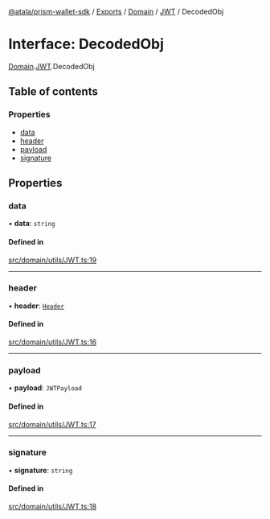 [@atala/prism-wallet-sdk](../README.md) / [Exports](../modules.md) / [Domain](../modules/Domain.md) / [JWT](../modules/Domain.JWT.md) / DecodedObj

# Interface: DecodedObj

[Domain](../modules/Domain.md).[JWT](../modules/Domain.JWT.md).DecodedObj

## Table of contents

### Properties

- [data](Domain.JWT.DecodedObj.md#data)
- [header](Domain.JWT.DecodedObj.md#header)
- [payload](Domain.JWT.DecodedObj.md#payload)
- [signature](Domain.JWT.DecodedObj.md#signature)

## Properties

### data

• **data**: `string`

#### Defined in

[src/domain/utils/JWT.ts:19](https://github.com/hyperledger/identus-edge-agent-sdk-ts/blob/382b1c7b46001b3d4171eaa2010aa8f9482d27e8/src/domain/utils/JWT.ts#L19)

___

### header

• **header**: [`Header`](Domain.JWT.Header.md)

#### Defined in

[src/domain/utils/JWT.ts:16](https://github.com/hyperledger/identus-edge-agent-sdk-ts/blob/382b1c7b46001b3d4171eaa2010aa8f9482d27e8/src/domain/utils/JWT.ts#L16)

___

### payload

• **payload**: `JWTPayload`

#### Defined in

[src/domain/utils/JWT.ts:17](https://github.com/hyperledger/identus-edge-agent-sdk-ts/blob/382b1c7b46001b3d4171eaa2010aa8f9482d27e8/src/domain/utils/JWT.ts#L17)

___

### signature

• **signature**: `string`

#### Defined in

[src/domain/utils/JWT.ts:18](https://github.com/hyperledger/identus-edge-agent-sdk-ts/blob/382b1c7b46001b3d4171eaa2010aa8f9482d27e8/src/domain/utils/JWT.ts#L18)
